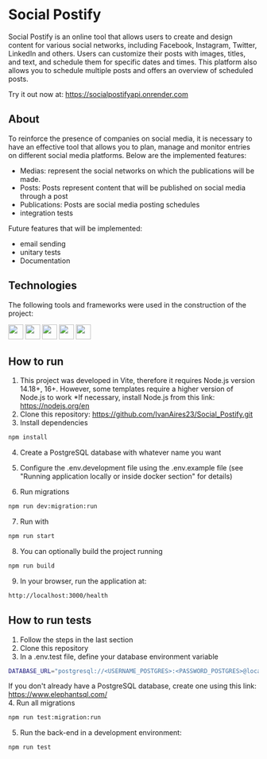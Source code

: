 # Social Postify

Social Postify is an online tool that allows users to create and design content for various social networks, including Facebook, Instagram, Twitter, LinkedIn and others. Users can customize their posts with images, titles, and text, and schedule them for specific dates and times. This platform also allows you to schedule multiple posts and offers an overview of scheduled posts.

Try it out now at: https://socialpostifyapi.onrender.com

## About

To reinforce the presence of companies on social media, it is necessary to have an effective tool that allows you to plan, manage and monitor entries on different social media platforms. Below are the implemented features:

 - Medias: represent the social networks on which the publications will be made.
 - Posts: Posts represent content that will be published on social media through a post
 - Publications: Posts are social media posting schedules
 - integration tests

Future features that will be implemented:
  - email sending
  - unitary tests
  - Documentation
    
## Technologies
The following tools and frameworks were used in the construction of the project:<br>
<p>
    <img  height="30" src="https://img.shields.io/badge/TypeScript-007ACC?style=for-the-badge&logo=typescript&logoColor=white">
    <img  height="30" src="https://img.shields.io/badge/Prisma-3982CE?style=for-the-badge&logo=Prisma&logoColor=white"/>
    <img  height="30" src="https://img.shields.io/badge/Node%20js-339933?style=for-the-badge&logo=nodedotjs&logoColor=white"/>
    <img  height="30" src="https://img.shields.io/badge/nestjs-E0234E?style=for-the-badge&logo=nestjs&logoColor=white"/>
    <img  height="30" src="https://img.shields.io/badge/Jest-C21325?style=for-the-badge&logo=jest&logoColor=white"/>
</p>

## How to run

1. This project was developed in Vite, therefore it requires Node.js version 14.18+, 16+. However, some templates require a higher version of Node.js to work
   *If necessary, install Node.js from this link: https://nodejs.org/en
2. Clone this repository: https://github.com/IvanAires23/Social_Postify.git
3. Install dependencies
```bash
npm install
```
4. Create a PostgreSQL database with whatever name you want
   
5. Configure the .env.development file using the .env.example file (see "Running application locally or inside docker section" for details)

6. Run migrations
```bash
npm run dev:migration:run
```
7. Run with
```bash
npm run start
```
8. You can optionally build the project running
```bash
npm run build
```
9. In your browser, run the application at:
```bash
http://localhost:3000/health
```

## How to run tests

1. Follow the steps in the last section
2. Clone this repository
3. In a .env.test file, define your database environment variable
 ```bash
DATABASE_URL="postgresql://<USERNAME_POSTGRES>:<PASSWORD_POSTGRES>@localhost:5432/<NAME_DATABASE>?schema=public"
```
If you don't already have a PostgreSQL database, create one using this link: https://www.elephantsql.com/ <br/>
4. Run all migrations
  ```bash
  npm run test:migration:run
  ```
5. Run the back-end in a development environment:
  ```bash
  npm run test
  ```

